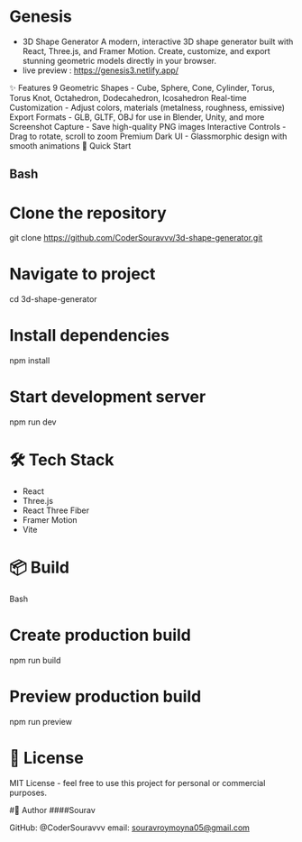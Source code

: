 # Genesis
- 3D Shape Generator
A modern, interactive 3D shape generator built with React, Three.js, and Framer Motion. Create, customize, and export stunning geometric models directly in your browser.
- live preview : https://genesis3.netlify.app/

✨ Features
9 Geometric Shapes - Cube, Sphere, Cone, Cylinder, Torus, Torus Knot, Octahedron, Dodecahedron, Icosahedron
Real-time Customization - Adjust colors, materials (metalness, roughness, emissive)
Export Formats - GLB, GLTF, OBJ for use in Blender, Unity, and more
Screenshot Capture - Save high-quality PNG images
Interactive Controls - Drag to rotate, scroll to zoom
Premium Dark UI - Glassmorphic design with smooth animations
🚀 Quick Start
## Bash

# Clone the repository
git clone https://github.com/CoderSouravvv/3d-shape-generator.git

# Navigate to project
cd 3d-shape-generator

# Install dependencies
npm install

# Start development server
npm run dev

# 🛠️ Tech Stack
- React 
- Three.js 
- React Three Fiber 
- Framer Motion 
- Vite 

# 📦 Build
Bash

# Create production build
npm run build

# Preview production build
npm run preview

# 📝 License
 MIT License - feel free to use this project for personal or commercial purposes.

#👤 Author
####Sourav

GitHub: @CoderSouravvv
email: souravroymoyna05@gmail.com
